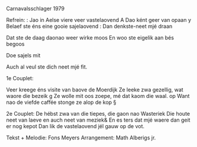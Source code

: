 Carnavalsschlager 1979

Refrein: :
Jao in Aelse viere veer vastelaovend A
Dao ként geer van opaan y
Belaef ste éns eine gooie sajelaovend :
Dan denkste-neet mjé draan

Dat ste de daag daonao weer wirke moos
En woo ste eigelik aan bés begoos

Doe sajels mit

Auch al veul ste dich neet mjé fit.

 

1e Couplet:

Veer kreege éns visite van baove de Moerdijk
Ze leeke zwa gezellig, wat waore die bezeik g
Ze wolle mit oos zoepe, mé dat kaom die waal. op
Want nao de viefde caffée stonge ze alop de kop §

2e Couplet: 
De hébst zwa van die tiepes,
die gaon nao Wasteriek
Die houte neet van laeve
en auch neet van meziek&
En es ters dat mjé waere dan geit er nog kepot
Dan lik de vastelaovend jél gauw op de vot.


Tekst + Melodie: Fons Meyers
Arrangement: Math Alberigs jr.
